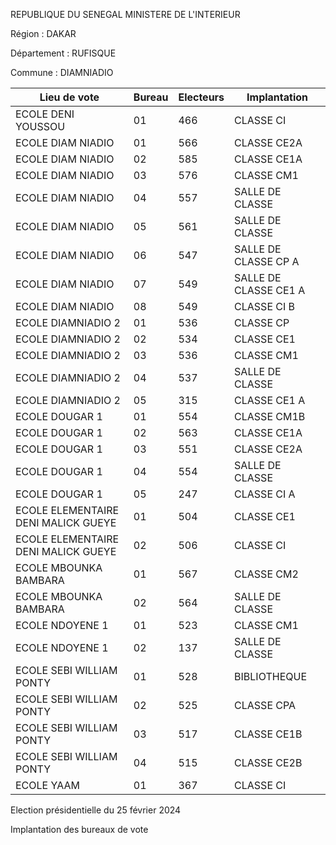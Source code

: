 REPUBLIQUE DU SENEGAL MINISTERE DE L'INTERIEUR

Région : DAKAR

Département : RUFISQUE

Commune : DIAMNIADIO

| Lieu de vote | Bureau | Electeurs | Implantation |
| - | - | - | - |
| ECOLE DENI YOUSSOU | 01 | 466 | CLASSE CI |
| ECOLE DIAM NIADIO | 01 | 566 | CLASSE CE2A |
| ECOLE DIAM NIADIO | 02 | 585 | CLASSE CE1A |
| ECOLE DIAM NIADIO | 03 | 576 | CLASSE CM1 |
| ECOLE DIAM NIADIO | 04 | 557 | SALLE DE CLASSE |
| ECOLE DIAM NIADIO | 05 | 561 | SALLE DE CLASSE |
| ECOLE DIAM NIADIO | 06 | 547 | SALLE DE CLASSE CP A |
| ECOLE DIAM NIADIO | 07 | 549 | SALLE DE CLASSE CE1 A |
| ECOLE DIAM NIADIO | 08 | 549 | CLASSE CI B |
| ECOLE DIAMNIADIO 2 | 01 | 536 | CLASSE CP |
| ECOLE DIAMNIADIO 2 | 02 | 534 | CLASSE CE1 |
| ECOLE DIAMNIADIO 2 | 03 | 536 | CLASSE CM1 |
| ECOLE DIAMNIADIO 2 | 04 | 537 | SALLE DE CLASSE |
| ECOLE DIAMNIADIO 2 | 05 | 315 | CLASSE CE1 A |
| ECOLE DOUGAR 1 | 01 | 554 | CLASSE CM1B |
| ECOLE DOUGAR 1 | 02 | 563 | CLASSE CE1A |
| ECOLE DOUGAR 1 | 03 | 551 | CLASSE CE2A |
| ECOLE DOUGAR 1 | 04 | 554 | SALLE DE CLASSE |
| ECOLE DOUGAR 1 | 05 | 247 | CLASSE CI A |
| ECOLE ELEMENTAIRE DENI MALICK GUEYE | 01 | 504 | CLASSE CE1 |
| ECOLE ELEMENTAIRE DENI MALICK GUEYE | 02 | 506 | CLASSE CI |
| ECOLE MBOUNKA BAMBARA | 01 | 567 | CLASSE CM2 |
| ECOLE MBOUNKA BAMBARA | 02 | 564 | SALLE DE CLASSE |
| ECOLE NDOYENE 1 | 01 | 523 | CLASSE CM1 |
| ECOLE NDOYENE 1 | 02 | 137 | SALLE DE CLASSE |
| ECOLE SEBI WILLIAM PONTY | 01 | 528 | BIBLIOTHEQUE |
| ECOLE SEBI WILLIAM PONTY | 02 | 525 | CLASSE CPA |
| ECOLE SEBI WILLIAM PONTY | 03 | 517 | CLASSE CE1B |
| ECOLE SEBI WILLIAM PONTY | 04 | 515 | CLASSE CE2B |
| ECOLE YAAM | 01 | 367 | CLASSE CI |

<!-- PageNumber="5/21" -->

Election présidentielle du 25 février 2024

Implantation des bureaux de vote
